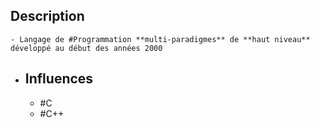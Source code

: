 ## Description
	- Langage de #Programmation **multi-paradigmes** de **haut niveau** développé au début des années 2000
- ## Influences
	- #C
	- #C++